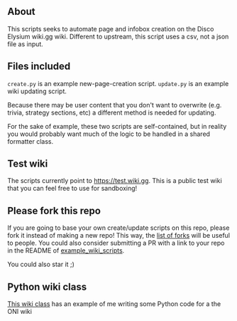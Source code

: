 ## About
This scripts seeks to automate page and infobox creation on the Disco Elysium wiki.gg wiki. Different to upstream, this script uses a csv, not a json file as input.

## Files included

<code>create.py</code> is an example new-page-creation script.
<code>update.py</code> is an example wiki updating script.

Because there may be user content that you don't want to overwrite (e.g. trivia, strategy sections, etc) a different method is needed for updating.

For the sake of example, these two scripts are self-contained, but in reality you would probably want much of the logic to be handled in a shared formatter class.

## Test wiki
The scripts currently point to https://test.wiki.gg. This is a public test wiki that you can feel free to use for sandboxing!

## Please fork this repo

If you are going to base your own create/update scripts on this repo, please fork it instead of making a new repo! This way, the [list of forks](https://github.com/RheingoldRiver/sorcerer-update/forks) will be useful to people. You could also consider submitting a PR with a link to your repo in the README of [example_wiki_scripts](https://github.com/RheingoldRiver/example_wiki_scripts).

You could also star it ;)

## Python wiki class
[This wiki class](https://www.youtube.com/watch?v=YQZ1cZQJzUk) has an example of me writing some Python code for a the ONI wiki
